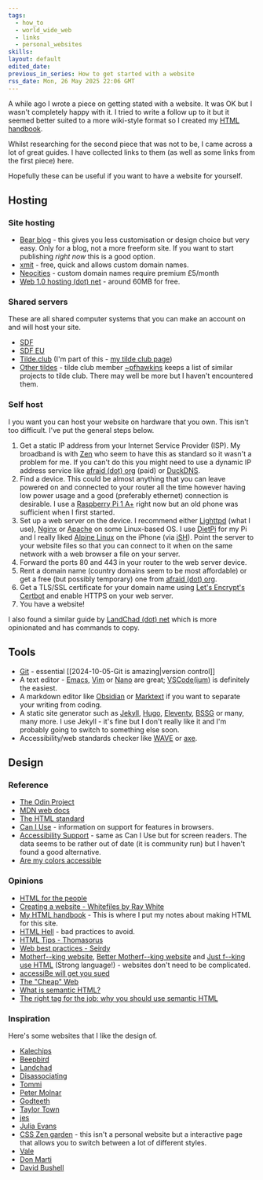 ```yaml
---
tags:
  - how_to
  - world_wide_web
  - links
  - personal_websites
skills: 
layout: default
edited_date: 
previous_in_series: How to get started with a website
rss_date: Mon, 26 May 2025 22:06 GMT
---
```

A while ago I wrote a piece on getting stated with a website. It was OK but I wasn't completely happy with it. I tried to write a follow up to it but it seemed better suited to a more wiki-style format so I created my [HTML handbook](/html-handbook/). 

Whilst researching for the second piece that was not to be, I came across a lot of great guides. I have collected links to them (as well as some links from the first piece) here.

Hopefully these can be useful if you want to have a website for yourself.
## Hosting
### Site hosting
- [Bear blog](https://bearblog.dev/) - this gives you less customisation or design choice but very easy. Only for a blog, not a more freeform site. If you want to start publishing *right now* this is a good option.
- [xmit](https://xmit.co) - free, quick and allows custom domain names.
- [Neocities](https://neocities.org/) - custom domain names require premium £5/month
- [Web 1.0 hosting (dot) net](https://web1.0hosting.net/) - around 60MB for free.

### Shared servers
These are all shared computer systems that you can make an account on and will host your site.
- [SDF](https://sdf.org/?welcome)
- [SDF EU](https://sdfeu.org/w/start)
- [Tilde.club](https://www.tilde.club/) (I'm part of this - [my tilde club page](https://tilde.club/~tombrandis/))
- [Other tildes](https://tilde.club/%7Epfhawkins/othertildes.html) - tilde club member [~pfhawkins](https://tilde.club/~pfhawkins) keeps a list of similar projects to tilde club. There may well be more but I haven't encountered them.

### Self host
I you want you can host your website on hardware that you own. This isn't too difficult. I've put the general steps below.
1. Get a static IP address from your Internet Service Provider (ISP). My broadband is with [Zen](https://www.zen.co.uk/) who seem to have this as standard so it wasn't a problem for me. If you can't do this you might need to use a dynamic IP address service like [afraid (dot) org](https://afraid.org/) (paid) or [DuckDNS](https://www.duckdns.org/).
2. Find a device. This could be almost anything that you can leave powered on and connected to your router all the time however having low power usage and a good (preferably ethernet) connection is desirable. I use a [Raspberry Pi 1 A+](https://www.raspberrypi.com/products/raspberry-pi-1-model-a-plus/) right now but an old phone was sufficient when I first started.
3. Set up a web server on the device. I recommend either [Lighttpd](https://www.lighttpd.net/) (what I use), [Nginx](https://nginx.org/) or [Apache](https://apache.org/) on some Linux-based OS. I use [DietPi](https://dietpi.com/) for my Pi and I really liked [Alpine Linux](https://alpinelinux.org/) on the iPhone (via  [iSH](https://github.com/ish-app/ish)). Point the server to your website files so that you can connect to it when on the same network with a web browser a file on your server.
4. Forward the ports 80 and 443 in your router to the web server device.
5. Rent a domain name (country domains seem to be most affordable) or get a free (but possibly temporary) one from [afraid (dot) org](https://afraid.org/).
6. Get a TLS/SSL certificate for your domain name using [Let's Encrypt's Certbot](https://letsencrypt.org/) and enable HTTPS on your web server.
7. You have a website!

I also found a similar guide by [LandChad (dot) net](https://landchad.net/#start-a-website) which is more opinionated and has commands to copy.
## Tools
- [Git](https://git-scm.com/) - essential [[2024-10-05-Git is amazing|version control]]
- A text editor - [Emacs](https://www.gnu.org/software/emacs/), [Vim](https://www.vim.org/) or [Nano](https://www.nano-editor.org/) are great; [VSCode(ium)](https://vscodium.com/) is definitely the easiest.
- A markdown editor like [Obsidian](https://obsidian.md/) or [Marktext](https://www.marktext.cc/) if you want to separate your writing from coding.
- A static site generator such as [Jekyll](https://jekyllrb.com/), [Hugo](https://gohugo.io/), [Eleventy](https://www.11ty.dev/), [BSSG](https://bssg.dragas.net/) or many, many more. I use Jekyll - it's fine but I don't really like it and I'm probably going to switch to something else soon.
- Accessibility/web standards checker like [WAVE](https://addons.mozilla.org/en-US/firefox/addon/wave-accessibility-tool) or [axe](https://addons.mozilla.org/en-US/firefox/addon/axe-devtools).

## Design
### Reference
- [The Odin Project](https://www.theodinproject.com/)
- [MDN web docs](https://developer.mozilla.org)
- [The HTML standard](https://html.spec.whatwg.org/)
- [Can I Use](https://caniuse.com/) - information on support for features in browsers.
- [Accessibility Support](https://a11ysupport.io/) - same as Can I Use but for screen readers. The data seems to be rather out of date (it is community run) but I haven't found a good alternative.
- [Are my colors accessible](https://www.aremycolorsaccessible.com/palette)

### Opinions
- [HTML for the people](https://htmlforpeople.com/)
- [Creating a website - Whitefiles by Ray White](https://whitefiles.org/cws/index.htm)
- [My HTML handbook](/html-handbook/) - This is where I put my notes about making HTML for this site.
- [HTML Hell](https://www.htmhell.dev/) - bad practices to avoid.
- [HTML Tips - Thomasorus](https://thomasorus.com/html-tips.html)
- [Web best practices - Seirdy](https://seirdy.one/posts/2020/11/23/website-best-practices/)
- [Motherf--king website](https://motherfuckingwebsite.com/), [Better Motherf--king website](http://bettermotherfuckingwebsite.com/) and [Just f--king use HTML](https://justfuckingusehtml.com/) (Strong language!) - websites don't need to be complicated.
- [accessiBe will get you sued](https://adrianroselli.com/2020/06/accessiBe-will-get-you-sued.html)
- [The "Cheap" Web](https://potato.cheap/)
- [What is semantic HTML?](https://www.a11yproject.com/posts/what-is-semantic-html/)
- [The right tag for the job: why you should use semantic HTML](https://localghost.dev/blog/the-right-tag-for-the-job-why-you-should-use-semantic-html/)

### Inspiration
Here's some websites that I like the design of.
- [Kalechips](https://kalechips.net/)
- [Beepbird](https://www.beepbird.net/)
- [Landchad](https://landchad.net/)
- [Disassociating](https://www.whysf.xyz/)
- [Tommi](https://tommi.space/)
- [Peter Molnar](https://petermolnar.net)
- [Godteeth](https://godteeth.com/)
- [Taylor Town](https://taylor.town/)
- [jes](https://j3s.sh/)
- [Julia Evans](https://jvns.ca/)
- [CSS Zen garden](https://www.csszengarden.com/) - this isn't a personal website but a interactive page that allows you to switch between a lot of different styles.
- [Vale](https://vale.rocks/)
- [Don Marti](https://blog.zgp.org/)
- [David Bushell](https://dbushell.com/)